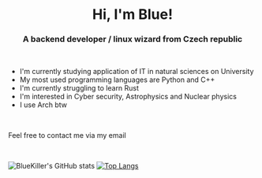 <h1 align="center">Hi, I'm Blue!</h1>

<h3 align="center">A backend developer / linux wizard from Czech republic</h3>
<p>&nbsp;</p>

- I'm currently studying application of IT in natural sciences on University
- My most used programming languages are Python and C++
- I'm currently struggling to learn Rust
- I'm interested in Cyber security, Astrophysics and Nuclear physics
- I use Arch btw

  
<p>&nbsp;</p>

  Feel free to contact me via my email

<br>

![BlueKiller's GitHub stats](https://github-readme-stats.vercel.app/api?username=Blue-Killer87&show_icons=true&theme=transparent)
[![Top Langs](https://github-readme-stats.vercel.app/api/top-langs/?username=Blue-Killer87&layout=compact&hide_border=true&bg_color=00000000&title_color=12850)](https://github.com/anuraghazra/github-readme-stats)

